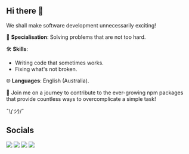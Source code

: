 ## Hi there 👋

We shall make software development unnecessarily exciting!

🚀 **Specialisation**: Solving problems that are not too hard.

🛠️ **Skills**:
  - Writing code that sometimes works.
  - Fixing what's not broken.

🌐 **Languages**: English (Australia).

🤝 Join me on a journey to contribute to the ever-growing npm packages that provide countless ways to overcomplicate a simple task!

¯\\_(ツ)_/¯

## Socials

[<img src="https://img.shields.io/badge/dev.to-0A0A0A?style=for-the-badge&logo=devdotto&logoColor=white">](https://www.youtube.com/watch?v=cvh0nX08nRw)
[<img src="https://img.shields.io/badge/LinkedIn-0077B5?style=for-the-badge&logo=linkedin&logoColor=white">](https://www.youtube.com/watch?v=cvh0nX08nRw)
[<img src="https://img.shields.io/badge/Reddit-FF4500?style=for-the-badge&logo=reddit&logoColor=white">](https://www.youtube.com/watch?v=cvh0nX08nRw)
[<img src="https://img.shields.io/badge/Mastodon-6364FF?style=for-the-badge&logo=Mastodon&logoColor=white">](https://www.youtube.com/watch?v=cvh0nX08nRw)

